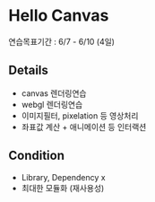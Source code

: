 # Hello Canvas

연습목표기간 : 6/7 - 6/10 (4일)

## Details

- canvas 렌더링연습
- webgl 렌더링연습
- 이미지필터, pixelation 등 영상처리
- 좌표값 계산 + 애니메이션 등 인터랙션

## Condition

- Library, Dependency x
- 최대한 모듈화 (재사용성)
